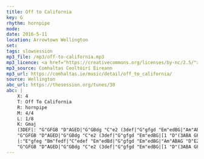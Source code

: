 ```yaml
---
title: Off to California
key: G          
rhythm: hornpipe
mode:
date: 2016-5-11
location: Arrowtown Wellington
set:
tags: slowsession 
mp3_file: /mp3/off-to-california.mp3
mp3_licence: <a href="https://creativecommons.org/licenses/by-nc/2.5/">CC-BY-NC-2.5</a>
mp3_source: Comhaltas Ceoltóirí Éireann
mp3_url: https://comhaltas.ie/music/detail/off_to_california/ 
source: Wellington
abc_url: https://thesession.org/tunes/30
abc: |
    X: 4
    T: Off To California
    R: hornpipe
    M: 4/4
    L: 1/8
    K: Gmaj
    (3DEF|: "G"GFGB "D"AGED|"G"GBdg "C"e2 (3def|"G"gfgd "Em"edBG|"Am"ABAG "D"E2 (3DEF|
    "G"GFGB "D"AGED|"G"GBdg "C"e2 (3def|"G"gfgd "Em"edBG|[1 "D"(3ABA GF "G"G2 (3DEF:|[2 "D"(3ABA GF "G"G2 (3def|]
    |:"E"gfeg "Bm"fedf|"C"edef "Em"edBd|"G"gfgd "Em"edBG|"Am"ABAG "D"E2 (3DEF|
    "G"GFGB "D"AGED|"G"GBdg "C"e2 (3def|"G"gfgd "Em"edBG|[1 "D"(3ABA GF "G"G2 (3def:|[2 "D"(3ABA GF "G"G4|]
---
```

